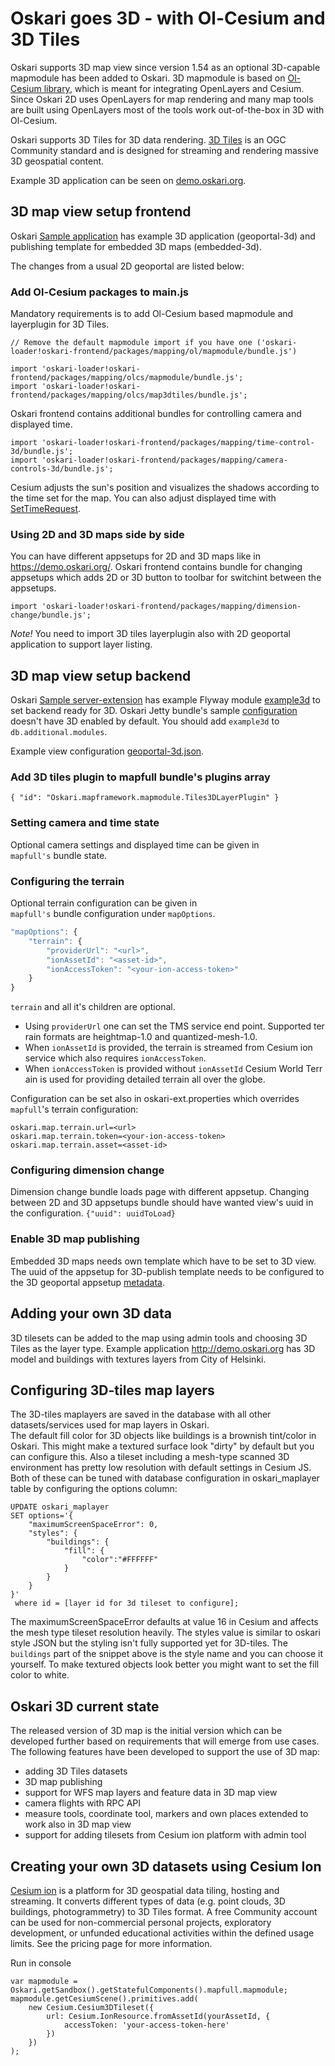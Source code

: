 # Oskari goes 3D - with Ol-Cesium and 3D Tiles

Oskari supports 3D map view since version 1.54 as an optional 3D-capable mapmodule has been added to Oskari. 3D mapmodule is based on [Ol-Cesium library](https://openlayers.org/ol-cesium/), which is meant for integrating OpenLayers and Cesium. Since Oskari 2D uses OpenLayers for map rendering and many map tools are built using OpenLayers most of the tools work out-of-the-box in 3D with Ol-Cesium.

Oskari supports 3D Tiles for 3D data rendering. [3D Tiles](https://www.opengeospatial.org/standards/3DTiles) is an OGC Community standard and is designed for streaming and rendering massive 3D geospatial content.

Example 3D application can be seen on [demo.oskari.org](https://demo.oskari.org/3d).

## 3D map view setup frontend

Oskari [Sample application](https://github.com/oskariorg/sample-application) has example 3D application (geoportal-3d) and publishing template for embedded 3D maps (embedded-3d).

The changes from a usual 2D geoportal are listed below:

### Add Ol-Cesium packages to main.js

Mandatory requirements is to add Ol-Cesium based mapmodule and layerplugin for 3D Tiles. 

```
// Remove the default mapmodule import if you have one ('oskari-loader!oskari-frontend/packages/mapping/ol/mapmodule/bundle.js')

import 'oskari-loader!oskari-frontend/packages/mapping/olcs/mapmodule/bundle.js';
import 'oskari-loader!oskari-frontend/packages/mapping/olcs/map3dtiles/bundle.js';

```

Oskari frontend contains additional bundles for controlling camera and displayed time.
```
import 'oskari-loader!oskari-frontend/packages/mapping/time-control-3d/bundle.js';
import 'oskari-loader!oskari-frontend/packages/mapping/camera-controls-3d/bundle.js';
```
Cesium adjusts the sun's position and visualizes the shadows according to the time set for the map. You can also adjust displayed time with [SetTimeRequest](https://oskari.org/api/requests#unreleased/mapping/mapmodule/request/SetTimeRequest.md).

### Using 2D and 3D maps side by side

You can have different appsetups for 2D and 3D maps like in https://demo.oskari.org/. Oskari frontend contains bundle for changing appsetups which adds 2D or 3D button to toolbar for switchint between the appsetups.
```
import 'oskari-loader!oskari-frontend/packages/mapping/dimension-change/bundle.js';
```
*Note!* You need to import 3D tiles layerplugin also with 2D geoportal application to support layer listing.

## 3D map view setup backend

Oskari [Sample server-extension](https://github.com/oskariorg/sample-server-extension) has example Flyway module [example3d](https://github.com/oskariorg/sample-server-extension/tree/master/app-resources/src/main/java/flyway/example3d) to set backend ready for 3D. Oskari Jetty bundle's sample [configuration](https://github.com/oskariorg/sample-configs/blob/master/jetty-9/oskari-server/resources/oskari-ext.properties) doesn't have 3D enabled by default. You should add `example3d` to `db.additional.modules`.

Example view configuration [geoportal-3d.json](https://github.com/oskariorg/sample-server-extension/blob/master/app-resources/src/main/resources/json/views/geoportal-3d.json).

### Add 3D tiles plugin to mapfull bundle's plugins array

`{ "id": "Oskari.mapframework.mapmodule.Tiles3DLayerPlugin" }`

### Setting camera and time state

Optional camera settings and displayed time can be given in `mapfull's` bundle state.

### Configuring the terrain

Optional terrain configuration can be given in `mapfull's` bundle configuration under `mapOptions`.

```javascript
"mapOptions": {
    "terrain": {
        "providerUrl": "<url>",
        "ionAssetId": "<asset-id>",
        "ionAccessToken": "<your-ion-access-token>"
    }
}
```
`terrain` and all it's children are optional. 
 - Using `providerUrl` one can set the TMS service end point. Supported terrain formats are heightmap-1.0 and quantized-mesh-1.0. 
 - When `ionAssetId` is provided, the terrain is streamed from Cesium ion service which also requires `ionAccessToken`. 
 - When `ionAccessToken` is provided without `ionAssetId` Cesium World Terrain is used for providing detailed terrain all over the globe.

Configuration can be set also in oskari-ext.properties which overrides `mapfull`'s terrain configuration:

    oskari.map.terrain.url=<url>
    oskari.map.terrain.token=<your-ion-access-token>
    oskari.map.terrain.asset=<asset-id>

### Configuring dimension change

Dimension change bundle loads page with different appsetup. Changing between 2D and 3D appsetups bundle should have wanted view's uuid in the configuration.
`{"uuid": uuidToLoad}`

### Enable 3D map publishing

Embedded 3D maps needs own template which have to be set to 3D view. The uuid of the appsetup for 3D-publish template needs to be configured to the 3D geoportal appsetup [metadata](https://github.com/oskariorg/sample-server-extension/blob/1.3.0/app-resources/src/main/java/flyway/example3d/V1_1__setup_3D_publishing.java).

## Adding your own 3D data

3D tilesets can be added to the map using admin tools and choosing 3D Tiles as the layer type. Example application http://demo.oskari.org has 3D model and buildings with textures layers from City of Helsinki.

## Configuring 3D-tiles map layers 

The 3D-tiles maplayers are saved in the database with all other datasets/services used for map layers in Oskari.  
The default fill color for 3D objects like buildings is a brownish tint/color in Oskari. This might make a textured surface look "dirty" by default but you can configure this. Also a tileset including a mesh-type scanned 3D environment has pretty low resolution with default settings in Cesium JS. Both of these can be tuned with database configuration in oskari_maplayer table by configuring the options column:  

```
UPDATE oskari_maplayer
SET options='{
    "maximumScreenSpaceError": 0,
    "styles": {
        "buildings": {
            "fill": {
                "color":"#FFFFFF"
            }
        }
    }
}'
 where id = [layer id for 3d tileset to configure];
```

The maximumScreenSpaceError defaults at value 16 in Cesium and affects the mesh type tileset resolution heavily.
The styles value is similar to oskari style JSON but the styling isn't fully supported yet for 3D-tiles. The `buildings` part of the snippet above is the style name and you can choose it yourself. To make textured objects look better you might want to set the fill color to white.

## Oskari 3D current state

The released version of 3D map is the initial version which can be developed further based on requirements that will emerge from use cases. The following features have been developed to support the use of 3D map:

* adding 3D Tiles datasets
* 3D map publishing
* support for WFS map layers and feature data in 3D map view
* camera flights with RPC API
* measure tools, coordinate tool, markers and own places extended to work also in 3D map view
* support for adding tilesets from Cesium ion platform with admin tool

## Creating your own 3D datasets using Cesium Ion

[Cesium ion](https://cesium.com/cesium-ion/) is a platform for 3D geospatial data tiling, hosting and streaming. It converts different types of data (e.g. point clouds, 3D buildings, photogrammetry) to 3D Tiles format. A free Community account can be used for non-commercial personal projects, exploratory development, or unfunded educational activities within the defined usage limits. See the pricing page for more information.

Run in console
```
var mapmodule = Oskari.getSandbox().getStatefulComponents().mapfull.mapmodule;
mapmodule.getCesiumScene().primitives.add(
    new Cesium.Cesium3DTileset({
        url: Cesium.IonResource.fromAssetId(yourAssetId, {
            accessToken: 'your-access-token-here'
        })
    })
);
```
